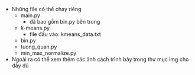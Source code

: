  - Những file có thể chạy riêng
    + main.py
        + đã bao gồm bin.py bên trong
    + k-means.py
      + file đầu vào: kmeans_data.txt
    + bin.py
    + tuong_quan.py
    + min_max_normalize.py
 - Ngoài ra có thể xem thêm các ảnh cách trình bày trong thư mục img cho đầy đủ